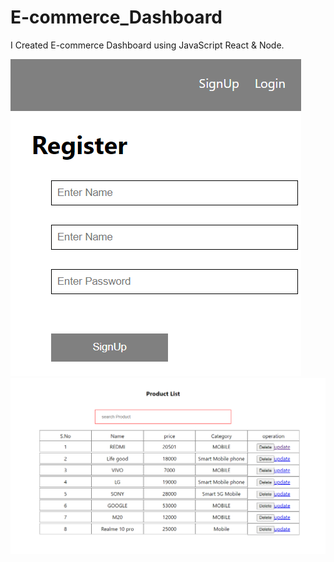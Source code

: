 # E-commerce_Dashboard
I Created E-commerce Dashboard using JavaScript React & Node.

![](Images/SCR2.png)
![](Images/SCR1.png)
